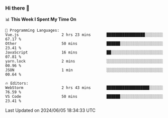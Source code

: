 ### Hi there 👋

<!--
**asdf12303116/asdf12303116** is a ✨ _special_ ✨ repository because its `README.md` (this file) appears on your GitHub profile.

Here are some ideas to get you started:

- 🔭 I’m currently working on ...
- 🌱 I’m currently learning ...
- 👯 I’m looking to collaborate on ...
- 🤔 I’m looking for help with ...
- 💬 Ask me about ...
- 📫 How to reach me: ...
- 😄 Pronouns: ...
- ⚡ Fun fact: ...
-->

<!--START_SECTION:waka-->
📊 **This Week I Spent My Time On** 

```text
💬 Programming Languages: 
Vue.js                   2 hrs 23 mins       █████████████████░░░░░░░░   67.17 % 
Other                    50 mins             ██████░░░░░░░░░░░░░░░░░░░   23.41 % 
JavaScript               16 mins             ██░░░░░░░░░░░░░░░░░░░░░░░   07.81 % 
yarn.lock                2 mins              ░░░░░░░░░░░░░░░░░░░░░░░░░   00.96 % 
JSON                     1 min               ░░░░░░░░░░░░░░░░░░░░░░░░░   00.64 % 

🔥 Editors: 
WebStorm                 2 hrs 43 mins       ███████████████████░░░░░░   76.59 % 
VS Code                  50 mins             ██████░░░░░░░░░░░░░░░░░░░   23.41 % 
```


 Last Updated on 2024/06/05 18:34:33 UTC
<!--END_SECTION:waka-->
